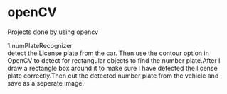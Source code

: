 # openCV
Projects done by using opencv


1.numPlateRecognizer<br/>
detect the License plate from the car. Then use the contour option in OpenCV to detect for rectangular objects to find the number plate.After I draw a rectangle box around it to make sure I have detected the license plate correctly.Then cut the detected number plate from the vehicle and save as a seperate image. 
